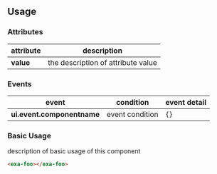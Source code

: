 ## Usage

### Attributes

| attribute       | description                                   |
|-----------------|-----------------------------------------------|
| **value**       | the description of attribute value            |

### Events

| event                        | condition                        | event detail    |
|------------------------------|----------------------------------|-----------------|
| **ui.event.componentname**   | event condition                  | `{}`            |


### Basic Usage

description of basic usage of this component

```html
<exa-foo></exa-foo>
```
